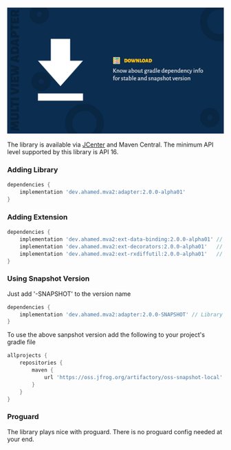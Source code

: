 ![Setup](images/download-cover.jpg)

The library is available via [JCenter](https://bintray.com/devahamed/MultiViewAdapter/multi-view-adapter/view) and Maven Central. The minimum API level supported by this library is API 16.

### Adding Library

```gradle
dependencies {
    implementation 'dev.ahamed.mva2:adapter:2.0.0-alpha01'
}
```

### Adding Extension

```gradle
dependencies {
    implementation 'dev.ahamed.mva2:ext-data-binding:2.0.0-alpha01' // DataBinding
    implementation 'dev.ahamed.mva2:ext-decorators:2.0.0-alpha01'   // Decorators
    implementation 'dev.ahamed.mva2:ext-rxdiffutil:2.0.0-alpha01'   // RxDiffUtil
}
```

### Using Snapshot Version

Just add '-SNAPSHOT' to the version name

```gradle
dependencies {
    implementation 'dev.ahamed.mva2:adapter:2.0.0-SNAPSHOT' // Library
}
```

To use the above sanpshot version add the following to your project's gradle file

```gradle
allprojects {
    repositories {
        maven {
            url 'https://oss.jfrog.org/artifactory/oss-snapshot-local'
        }
    }
}
```


### Proguard

The library plays nice with proguard. There is no proguard config needed at your end.